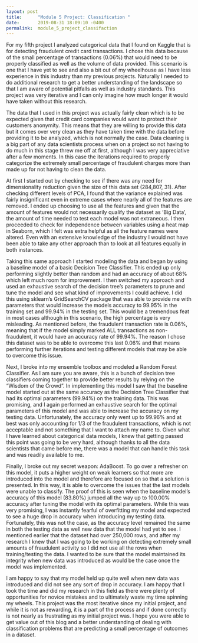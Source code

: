 ```yaml
---
layout: post
title:      "Module 5 Project: Classification "
date:       2019-08-31 18:09:10 -0400
permalink:  module_5_project_classifaction
---
```



For my fifth project I analyzed categorical data that I found on Kaggle that is for detecting fraudulent credit card transactions. I chose this data because of the small percentage of transactions (0.06%) that would need to be properly classified as well as the volume of data provided. This scenario is one that I have yet to see and also a bit out of my wheelhouse as I have less experience in this industry than my previous projects. Naturally I needed to do additional research to get a better understanding of the landscape so that I am aware of potential pitfalls as well as industry standards. This project was very iterative and I can only imagine how much longer it would have taken without this research. 

The data that I used in this project was actually fairly clean which is to be expected given that credit card companies would want to protect their customers anonymity. This means that they are willing to provide this data but it comes over very clean as they have taken time with the data before providing it to be analyzed, which is not normally the case. Data cleaning is a big part of any data scientists process when on a project so not having to do much in this stage threw me off at first, although I was very appreciative after a few moments. In this case the iterations required to properly categorize the extremely small percentage of fraudulent charges more than made up for not having to clean the data.

At first I started out by checking to see if there was any need for dimensionality reduction given the size of this data set (284,807, 31). After checking different levels of PCA, I found that the variance explained was fairly insignificant even in extreme cases where nearly all of the features are removed. I ended up choosing to use all the features and given that the amount of features would not necessarily qualify the dataset as ‘Big Data’, the amount of time needed to test each model was not extraneous. I then proceeded to check for independence between variables using a heat map in Seaborn, which I felt was extra helpful as all the feature names were altered. Even with an extensive knowledge of the industry I would not have been able to take any other approach than to look at all features equally in both instances. 

Taking this same approach I started modeling the data and began by using a baseline model of a basic Decision Tree Classifier. This ended up only performing slightly better than random and had an accuracy of about 68% which left much room for improvement. I then switched my approach and used an exhaustive search of the decision tree’s parameters to prune and tune the model and see what kind of improvements I could achieve. I did this using sklearn’s GridSearchCV package that was able to provide me with parameters that would increase the models accuracy to 99.95% in the training set and 99.94% in the testing set. This would be a tremendous feat in most cases although in this scenario, the high percentage is very misleading. As mentioned before, the fraudulent transaction rate is 0.06%, meaning that if the model simply marked ALL transactions as non-fraudulent, it would have an accuracy rate of 99.94%. The reason I chose this dataset was to be able to overcome this last 0.06% and that means performing further iterations and testing different models that may be able to overcome this issue.

Next, I broke into my ensemble toolbox and modeled a Random Forest Classifier. As I am sure you are aware, this is a bunch of decision tree classifiers coming together to provide better results by relying on the “Wisdom of the Crowd”. In implementing this model I saw that the baseline model started out at the same accuracy as the Decision Tree Classifier that had its optimal parameters (99.94%) on the training data. This was promising, and I again performed an exhaustive search for the optimal parameters of this model and was able to increase the accuracy on my testing data. Unfortunately, the accuracy only went up to 99.96% and at best was only accounting for 1/3 of the fraudulent transactions, which is not acceptable and not something that I want to attach my name to. Given what I have learned about categorical data models, I knew that getting passed this point was going to be very hard, although thanks to all the data scientists that came before me, there was a model that can handle this task and was readily available to me. 

Finally, I broke out my secret weapon: AdaBoost. To go over a refresher on this model, it puts a higher weight on weak learners so that more are introduced into the model and therefore are focused on so that a solution is presented. In this way, it is able to overcome the issues that the last models were unable to classify. The proof of this is seen when the baseline model’s accuracy of this model (83.80%) jumped all the way up to 100.00% accuracy after tuning the model with its optimal parameters. While this was very promising, I was instantly fearful of overfitting my model and expected to see a huge drop in accuracy when introducing my testing data. Fortunately, this was not the case, as the accuracy level remained the same in both the testing data as well new data that the model had yet to see. I mentioned earlier that the dataset had over 250,000 rows, and after my research I knew that I was going to be working on detecting extremely small amounts of fraudulent activity so I did not use all the rows when training/testing the data. I wanted to be sure that the model maintained its integrity when new data was introduced as would be the case once the model was implemented. 

I am happy to say that my model held up quite well when new data was introduced and did not see any sort of drop in accuracy. I am happy that I took the time and did my research in this field as there were plenty of opportunities for novice mistakes and to ultimately waste my time spinning my wheels. This project was the most iterative since my initial project, and while it is not as rewarding, it is a part of the process and if done correctly is not nearly as frustrating as my initial project was. I hope you were able to get value out of this blog and a better understanding of dealing with classification problems that are predicting a small percentage of outcomes in a dataset.
